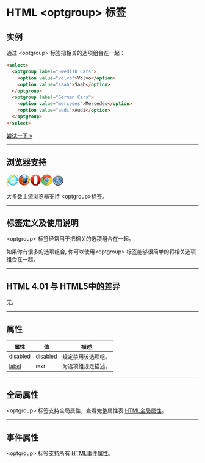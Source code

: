 # HTML &lt;optgroup&gt; 标签

## 实例

通过 &lt;optgroup&gt; 标签把相关的选项组合在一起：

```HTML
<select>
  <optgroup label="Swedish Cars">
    <option value="volvo">Volvo</option>
    <option value="saab">Saab</option>
  </optgroup>
  <optgroup label="German Cars">
    <option value="mercedes">Mercedes</option>
    <option value="audi">Audi</option>
  </optgroup>
</select>
```

[尝试一下 »](http://www.runoob.com/try/try.php?filename=tryhtml_optgroup)

--------

## 浏览器支持

![Internet Explorer](images/compatible_ie.gif)![Firefox](images/compatible_firefox.gif)![Opera](images/compatible_opera.gif)![Google Chrome](images/compatible_chrome.gif)![Safari](images/compatible_safari.gif)

大多数主流浏览器支持 &lt;optgroup&gt;标签。

--------

## 标签定义及使用说明

&lt;optgroup&gt; 标签经常用于把相关的选项组合在一起。

如果你有很多的选项组合, 你可以使用&lt;optgroup&gt; 标签能够很简单的将相关选项组合在一起。

--------

## HTML 4.01 与 HTML5中的差异

无。

--------

## 属性

| 属性 | 值 | 描述 |
| ---- | ---- | ---- |
| [disabled](att-optgroup-disabled.html) | disabled | 规定禁用该选项组。 |
| [label](att-optgroup-label.html) | _text_ | 为选项组规定描述。 |

--------

## 全局属性

&lt;optgroup&gt; 标签支持全局属性，查看完整属性表 [HTML全局属性](003_ref-standardattributes.md)。

--------

## 事件属性

&lt;optgroup&gt; 标签支持所有 [HTML事件属性](004_ref-eventattributes.md)。
